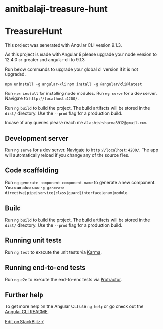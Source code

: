 # amitbalaji-treasure-hunt

# TreasureHunt

This project was generated with [Angular CLI](https://github.com/angular/angular-cli) version 9.1.3.

As this project is made with Angular 9 please upgrade your node version to  12.4.0 or greater  and angular-cli to 9.1.3

Run below commands to upgrade your global cli version if it is not upgraded.

`npm uninstall -g angular-cli`
`npm install -g @angular/cli@latest`

Run `npm install` for installing node modules.
Run `ng serve` for a dev server.  Navigate to `http://localhost:4200/`.

Run `ng build` to build the project. The build artifacts will be stored in the `dist/` directory. Use the `--prod` flag for a production build.

Incase of any queries please reach me at `ashishsharma3912@gmail.com`.

## Development server
Run `ng serve` for a dev server. Navigate to `http://localhost:4200/`. The app will automatically reload if you change any of the source files.

## Code scaffolding

Run `ng generate component component-name` to generate a new component. You can also use `ng generate directive|pipe|service|class|guard|interface|enum|module`.

## Build

Run `ng build` to build the project. The build artifacts will be stored in the `dist/` directory. Use the `--prod` flag for a production build.

## Running unit tests

Run `ng test` to execute the unit tests via [Karma](https://karma-runner.github.io).

## Running end-to-end tests

Run `ng e2e` to execute the end-to-end tests via [Protractor](http://www.protractortest.org/).

## Further help

To get more help on the Angular CLI use `ng help` or go check out the [Angular CLI README](https://github.com/angular/angular-cli/blob/master/README.md).


[Edit on StackBlitz ⚡️](https://stackblitz.com/edit/angular-syfnfh)